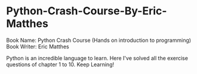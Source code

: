 # Python-Crash-Course-By-Eric-Matthes
Book Name: Python Crash Course (Hands on introduction to programming)
Book Writer: Eric Matthes

Python is an incredible language to learn. Here I've solved all the exercise questions of chapter 1 to 10.
Keep Learning! 
